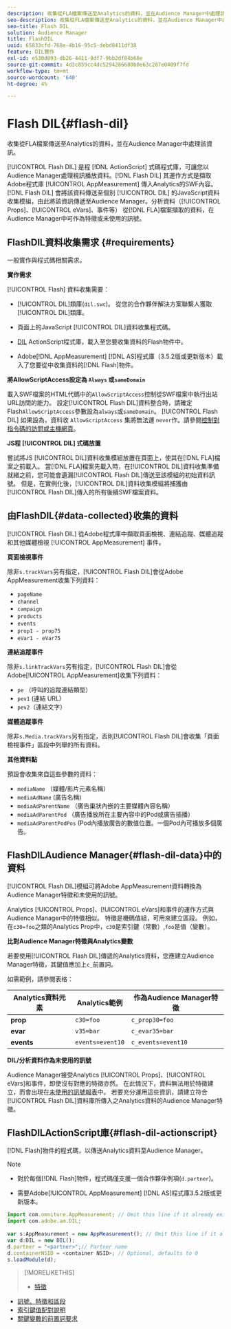 ```yaml
---
description: 收集從FLA檔案傳送至Analytics的資料，並在Audience Manager中處理該資訊。
seo-description: 收集從FLA檔案傳送至Analytics的資料，並在Audience Manager中處理該資訊。
seo-title: Flash DIL
solution: Audience Manager
title: FlashDIL
uuid: 65833cfd-768e-4b16-95c5-debd8411df38
feature: DIL實作
exl-id: e530d893-db26-4411-8df7-9bb2df84b68e
source-git-commit: 4d3c859cc4dc5294286680b0e63c287e0409f7fd
workflow-type: tm+mt
source-wordcount: '640'
ht-degree: 4%

---
```


# Flash DIL{#flash-dil}

收集從FLA檔案傳送至Analytics的資料，並在Audience Manager中處理該資訊。

<!-- 

c_flash_dil_toc.xml

 -->

[!UICONTROL Flash DIL] 是程 [!DNL ActionScript] 式碼程式庫，可讓您以Audience Manager處理視訊播放資料。[!DNL Flash DIL] 其運作方式是擷取Adobe程式庫 [!UICONTROL AppMeasurement] 傳入Analytics的SWF內容。[!DNL Flash DIL] 會將該資料傳送至個別 [!UICONTROL DIL] 的JavaScript資料收集模組，由此將該資訊傳遞至Audience Manager。分析資料（[!UICONTROL Props]、[!UICONTROL eVars]、事件等） 從[!DNL FLA]檔案擷取的資料，在Audience Manager中可作為特徵或未使用的訊號。

## FlashDIL資料收集需求 {#requirements}

一般實作與程式碼相關需求。

<!-- 

c_flash_dil_intro.xml

 -->

**實作需求**

[!UICONTROL Flash] 資料收集需要：

* [!UICONTROL DIL]類庫(`dil.swc`)。 從您的合作夥伴解決方案聯繫人獲取[!UICONTROL DIL]類庫。

* 頁面上的JavaScript [!UICONTROL DIL]資料收集程式碼。
* [DIL](../dil/dil-flash.md#flash-dil-actionscript) ActionScript程式庫，載入至您要收集資料的Flash物件中。
* Adobe[!DNL AppMeasurement] [!DNL AS]程式庫（3.5.2版或更新版本）載入了您要從中收集資料的[!DNL Flash]物件。

**將AllowScriptAccess設定為 `Always` 或`sameDomain`**

載入SWF檔案的HTML代碼中的`AllowScriptAccess`控制從SWF檔案中執行出站URL訪問的能力。 設定[!UICONTROL Flash DIL]資料整合時，請確定Flash`AllowScriptAccess`參數設為`always`或`sameDomain`。 [!UICONTROL Flash DIL] 如果設為，資料收 `AllowScriptAccess` 集將無法運 `never`作。請參閱[控制對指令碼的訪問或主機網頁](https://helpx.adobe.com/flash/kb/control-access-scripts-host-web.html)。

**JS程 [!UICONTROL DIL] 式碼放置**

嘗試將JS [!UICONTROL DIL]資料收集模組放置在頁面上，使其在[!DNL FLA]檔案之前載入。 當[!DNL FLA]檔案先載入時，在[!UICONTROL DIL]資料收集準備就緒之前，您可能會遺漏[!UICONTROL Flash DIL]傳送至該模組的初始資料訊號。 但是，在實例化後，[!UICONTROL DIL]資料收集模組將捕獲由[!UICONTROL Flash DIL]傳入的所有後續SWF檔案資料。

## 由FlashDIL{#data-collected}收集的資料

[!UICONTROL Flash DIL] 從Adobe程式庫中擷取頁面檢視、連結追蹤、媒體追蹤和其他媒體檢視 [!UICONTROL AppMeasurement] 事件。

<!-- 

r_flash_dil_data_collected.xml

 -->

**頁面檢視事件**

除非`s.trackVars`另有指定，[!UICONTROL Flash DIL]會從Adobe AppMeasurement收集下列資料：

* `pageName`
* `channel`
* `campaign`
* `products`
* `events`
* `prop1 - prop75`
* `eVar1 - eVar75`

**連結追蹤事件**

除非`s.linkTrackVars`另有指定，[!UICONTROL Flash DIL]會從Adobe[!UICONTROL AppMeasurement]收集下列資料：

* `pe` （呼叫的追蹤連結類型）
* `pev1` (連結 URL)
* `pev2`（連結文字）

**媒體追蹤事件**

除非`s.Media.trackVars`另有指定，否則[!UICONTROL Flash DIL]會收集「頁面檢視事件」區段中列舉的所有資料。

**其他資料點**

預設會收集來自這些參數的資料：

* `mediaName` （媒體/影片元素名稱）
* `mediaAdName` (廣告名稱)
* `mediaAdParentName` （廣告巢狀內嵌的主要媒體內容名稱）
* `mediaAdParentPod` （廣告播放所在主要內容中的Pod或廣告插播）
* `mediaAdParentPodPos` (Pod內播放廣告的數值位置。一個Pod內可播放多個廣告。

## FlashDILAudience Manager{#flash-dil-data}中的資料

[!UICONTROL Flash DIL]模組可將Adobe AppMeasurement資料轉換為Audience Manager特徵和未使用的訊號。

<!-- 

c_flash_dil_in_aam.xml

 -->

Analytics [!UICONTROL Props]、[!UICONTROL eVars]和事件的運作方式與Audience Manager中的特徵相似。 特徵是機碼值組，可用來建立區段。 例如，在`c30=foo`之類的Analytics Prop中，`c30`是索引鍵（常數）,`foo`是值（變數）。

**比對Audience Manager特徵與Analytics變數**

若要使用[!UICONTROL Flash DIL]傳遞的Analytics資料，您應建立Audience Manager特徵，其鍵值應加上`c_`前置詞。

如需範例，請參閱表格：

| Analytics資料元素 | Analytics範例 | 作為Audience Manager特徵 |
|---|---|---|
| **prop** | `c30=foo` | `c_prop30=foo` |
| **evar** | `v35=bar` | `c_evar35=bar` |
| **events** | `events=event10` | `c_events=event10` |

**DIL/分析資料作為未使用的訊號**

Audience Manager接受Analytics [!UICONTROL Props]、[!UICONTROL eVars]和事件，即使沒有對應的特徵亦然。 在此情況下，資料無法用於特徵建立，而會出現在[未使用的訊號報表](../reporting/dynamic-reports/unused-signals.md)中。 若要充分運用這些資訊，請建立符合[!UICONTROL Flash DIL]資料庫所傳入之Analytics資料的Audience Manager特徵。

## FlashDILActionScript庫{#flash-dil-actionscript}

[!DNL Flash]物件的程式碼，以傳送Analytics資料至Audience Manager。

<!-- 

r_flash_dil_actionscript.xml

 -->

>[!NOTE]
>
>* 對於每個[!DNL Flash]物件，程式碼僅支援一個合作夥伴例項(`d.partner`)。
   >
   >
* 需要Adobe[!UICONTROL AppMeasurement] [!DNL AS]程式庫3.5.2版或更新版本。


```js
import com.omniture.AppMeasurement; // Omit this line if it already exists in the code 
import com.adobe.am.DIL; 
  
var s:AppMeasurement = new AppMeasurement(); // Omit this line if it already exists in the code 
var d:DIL = new DIL(); 
d.partner = "<partner>";// Partner name 
d.containerNSID = <container NSID>; // Optional, defaults to 0 
s.loadModule(d);
```

>[!MORELIKETHIS]
>
>* [特徵](../features/traits/trait-details-page.md)
* [訊號、特徵和區段](../reference/signal-trait-segment.md)
* [索引鍵值配對說明](../reference/key-value-pairs-explained.md)
* [關鍵變數的前置詞要求](../features/traits/trait-variable-prefixes.md)

